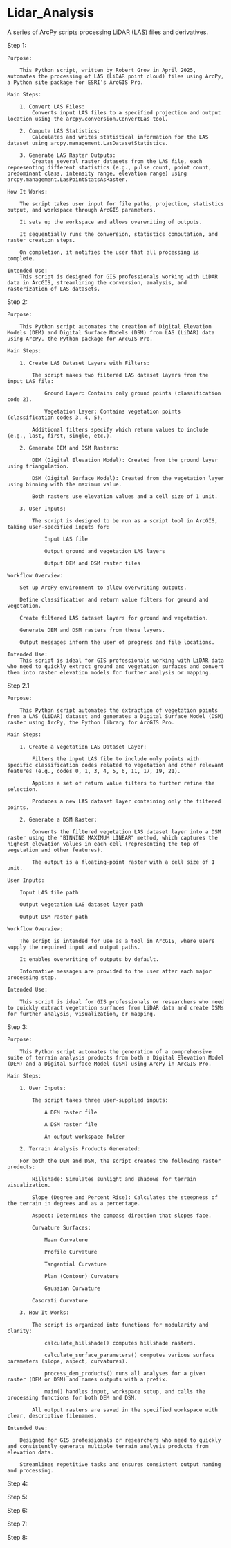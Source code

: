 # Lidar_Analysis
A series of ArcPy scripts processing LiDAR (LAS) files and derivatives. 

Step 1: 
    
    Purpose:
    
        This Python script, written by Robert Grow in April 2025, automates the processing of LAS (LiDAR point cloud) files using ArcPy, a Python site package for ESRI’s ArcGIS Pro.

    Main Steps:

        1. Convert LAS Files:
            Converts input LAS files to a specified projection and output location using the arcpy.conversion.ConvertLas tool.
        
        2. Compute LAS Statistics:
            Calculates and writes statistical information for the LAS dataset using arcpy.management.LasDatasetStatistics.

        3. Generate LAS Raster Outputs:
            Creates several raster datasets from the LAS file, each representing different statistics (e.g., pulse count, point count, predominant class, intensity range, elevation range) using arcpy.management.LasPointStatsAsRaster.

    How It Works:

        The script takes user input for file paths, projection, statistics output, and workspace through ArcGIS parameters.

        It sets up the workspace and allows overwriting of outputs.

        It sequentially runs the conversion, statistics computation, and raster creation steps.

        On completion, it notifies the user that all processing is complete.

    Intended Use:
        This script is designed for GIS professionals working with LiDAR data in ArcGIS, streamlining the conversion, analysis, and rasterization of LAS datasets.

Step 2: 

    Purpose:
        
        This Python script automates the creation of Digital Elevation Models (DEM) and Digital Surface Models (DSM) from LAS (LiDAR) data using ArcPy, the Python package for ArcGIS Pro.

    Main Steps:

        1. Create LAS Dataset Layers with Filters:

            The script makes two filtered LAS dataset layers from the input LAS file:

                Ground Layer: Contains only ground points (classification code 2).

                Vegetation Layer: Contains vegetation points (classification codes 3, 4, 5).

            Additional filters specify which return values to include (e.g., last, first, single, etc.).

        2. Generate DEM and DSM Rasters:

            DEM (Digital Elevation Model): Created from the ground layer using triangulation.

            DSM (Digital Surface Model): Created from the vegetation layer using binning with the maximum value.

            Both rasters use elevation values and a cell size of 1 unit.

        3. User Inputs:

            The script is designed to be run as a script tool in ArcGIS, taking user-specified inputs for:

                Input LAS file

                Output ground and vegetation LAS layers

                Output DEM and DSM raster files

    Workflow Overview:

        Set up ArcPy environment to allow overwriting outputs.

        Define classification and return value filters for ground and vegetation.

        Create filtered LAS dataset layers for ground and vegetation.

        Generate DEM and DSM rasters from these layers.

        Output messages inform the user of progress and file locations.

    Intended Use:
        This script is ideal for GIS professionals working with LiDAR data who need to quickly extract ground and vegetation surfaces and convert them into raster elevation models for further analysis or mapping.

Step 2.1

    Purpose:
        
        This Python script automates the extraction of vegetation points from a LAS (LiDAR) dataset and generates a Digital Surface Model (DSM) raster using ArcPy, the Python library for ArcGIS Pro.

    Main Steps:

        1. Create a Vegetation LAS Dataset Layer:

            Filters the input LAS file to include only points with specific classification codes related to vegetation and other relevant features (e.g., codes 0, 1, 3, 4, 5, 6, 11, 17, 19, 21).

            Applies a set of return value filters to further refine the selection.

            Produces a new LAS dataset layer containing only the filtered points.

        2. Generate a DSM Raster:

            Converts the filtered vegetation LAS dataset layer into a DSM raster using the "BINNING MAXIMUM LINEAR" method, which captures the highest elevation values in each cell (representing the top of vegetation and other features).

            The output is a floating-point raster with a cell size of 1 unit.

    User Inputs:

        Input LAS file path

        Output vegetation LAS dataset layer path

        Output DSM raster path

    Workflow Overview:

        The script is intended for use as a tool in ArcGIS, where users supply the required input and output paths.

        It enables overwriting of outputs by default.

        Informative messages are provided to the user after each major processing step.

    Intended Use:

        This script is ideal for GIS professionals or researchers who need to quickly extract vegetation surfaces from LiDAR data and create DSMs for further analysis, visualization, or mapping.

Step 3:

    Purpose:

        This Python script automates the generation of a comprehensive suite of terrain analysis products from both a Digital Elevation Model (DEM) and a Digital Surface Model (DSM) using ArcPy in ArcGIS Pro.

    Main Steps:

        1. User Inputs:

            The script takes three user-supplied inputs:

                A DEM raster file

                A DSM raster file

                An output workspace folder

        2. Terrain Analysis Products Generated:
        
        For both the DEM and DSM, the script creates the following raster products:

            Hillshade: Simulates sunlight and shadows for terrain visualization.

            Slope (Degree and Percent Rise): Calculates the steepness of the terrain in degrees and as a percentage.

            Aspect: Determines the compass direction that slopes face.

            Curvature Surfaces:

                Mean Curvature

                Profile Curvature

                Tangential Curvature

                Plan (Contour) Curvature

                Gaussian Curvature

            Casorati Curvature

        3. How It Works:

            The script is organized into functions for modularity and clarity:

                calculate_hillshade() computes hillshade rasters.

                calculate_surface_parameters() computes various surface parameters (slope, aspect, curvatures).

                process_dem_products() runs all analyses for a given raster (DEM or DSM) and names outputs with a prefix.

                main() handles input, workspace setup, and calls the processing functions for both DEM and DSM.

            All output rasters are saved in the specified workspace with clear, descriptive filenames.

    Intended Use:

        Designed for GIS professionals or researchers who need to quickly and consistently generate multiple terrain analysis products from elevation data.

        Streamlines repetitive tasks and ensures consistent output naming and processing.

Step 4:


Step 5:


Step 6:


Step 7:


Step 8:
